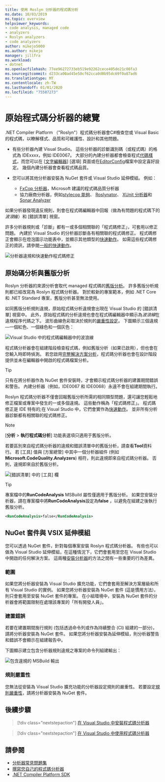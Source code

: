 ```yaml
---
title: 使用 Roslyn 分析器的程式碼分析
ms.date: 10/03/2019
ms.topic: overview
helpviewer_keywords:
- code analysis, managed code
- analyzers
- Roslyn analyzers
- code analyzers
author: mikejo5000
ms.author: mikejo
manager: jillfra
ms.workload:
- dotnet
ms.openlocfilehash: 77ee96272733eb519e92262cece405de21c06fa3
ms.sourcegitcommit: d233ca00ad45e50cf62cca0d0b95dc69f0a87ad6
ms.translationtype: MT
ms.contentlocale: zh-TW
ms.lasthandoff: 01/01/2020
ms.locfileid: "75587273"
---
```

# <a name="overview-of-source-code-analyzers"></a>原始程式碼分析器的總覽

.NET Compiler Platform （"Roslyn"）程式碼分析器會C#檢查您或 Visual Basic 的程式碼，以瞭解樣式、品質和可維護性、設計和其他問題。

- 有些分析器內建 Visual Studio。 這些分析器的診斷識別碼（或程式碼）的格式為 IDExxxx，例如 IDE0067。 大部分的內建分析器都會檢查程式[代碼樣式](../ide/code-styles-and-code-cleanup.md)，而您可以在 [[文字編輯器](../ide/code-styles-and-code-cleanup.md)] [選項] 頁面或在[EditorConfig](../ide/editorconfig-code-style-settings-reference.md)檔案中設定喜好設定。 幾個內建分析器會查看程式碼品質。

- 您可以將其他分析器安裝為 NuGet 套件或 Visual Studio 延伸模組。 例如：

  - [FxCop 分析器](../code-quality/install-fxcop-analyzers.md)，Microsoft 建議的程式碼品質分析器
  - 協力廠商分析器，例如[stylecop 能夠](https://www.nuget.org/packages/StyleCop.Analyzers/)、 [Roslynator](https://www.nuget.org/packages/Roslynator/)、 [XUnit 分析器](https://www.nuget.org/packages/xunit.analyzers/)和[Sonar Analyzer](https://www.nuget.org/packages/SonarAnalyzer.CSharp/)

如果分析器發現違反規則，則會在程式碼編輯器中回報（做為有問題的程式碼下的*波浪*線）和 [錯誤清單] 視窗。

許多分析器規則或「診斷」都有一或多個相關聯的「程式碼修正」，可套用以修正問題。 內建於 Visual Studio 的分析器診斷各有相關聯的程式碼修正。 程式碼修正會顯示在燈泡圖示功能表中，並顯示其他類型的[快速動作](../ide/quick-actions.md)。 如需這些程式碼修正的資訊，請參閱[一般的快速動作](../ide/common-quick-actions.md)。

![分析器違規和快速動作程式碼修正](../code-quality/media/built-in-analyzer-code-fix.png)

## <a name="source-code-analysis-versus-legacy-analysis"></a>原始碼分析與舊版分析

Roslyn 分析器的來源分析會取代 managed 程式碼的[舊版分析](../code-quality/code-analysis-for-managed-code-overview.md)。 許多舊版分析規則都已經改寫為 Roslyn 程式碼分析器。 對於較新的專案範本，例如 .NET Core 和 .NET Standard 專案，舊版分析甚至無法使用。

如同舊版分析規則違規，原始程式碼分析違規會出現在 Visual Studio 的 [錯誤清單] 視窗中。 此外，原始程式碼的分析違規也會在程式碼編輯器中顯示為*波浪線*在違規程序代碼之下。 波形曲線色彩取決於規則的[嚴重性設定](../code-quality/use-roslyn-analyzers.md#rule-severity)。 下圖顯示三個違規&mdash;一個紅色、一個綠色和一個灰色：

![Visual Studio 中的程式碼編輯器中的波浪線](media/diagnostics-severity-colors.png)

程式碼分析器會在組建階段檢查程式碼，例如舊版分析（如果已啟用），但也會在您輸入時即時偵測。 若您啟用[完整解決方案分析](../code-quality/how-to-enable-and-disable-full-solution-analysis-for-managed-code.md#toggle-full-solution-analysis)，程式碼分析器也會在設計階段提供並未在編輯器中開啟的程式碼檔案分析。

> [!TIP]
> 只有在將分析器作為 NuGet 套件安裝時，才會顯示程式碼分析器的建置期間錯誤和警告。 內建分析器（例如，IDE0067 和 IDE0068）永遠不會在組建期間執行。

Roslyn 程式碼分析器不僅會回報舊版分析所需的相同類型問題，還可讓您輕鬆地修正檔案或專案中發生的一或多個違規。 這些動作稱為「程式碼修正」。 程式碼修正是 IDE 特有的;在 Visual Studio 中，它們會實作為[快速動作](../ide/quick-actions.md)。 並非所有分析器診斷都有相關聯的程式碼修正。

> [!NOTE]
> [**分析** > **執行程式碼分析**] 功能表選項只適用于舊版分析。

若要區別來自程式碼分析器的違規和錯誤清單中的舊版分析，請查看**Tool**資料行。 若 [工具] 值與 [方案總管] 中其中一個分析器組件 (例如 **Microsoft.CodeQuality.Analyzers**) 相符，則此違規即來自程式碼分析器。 否則，違規即來自於舊版分析。

![[錯誤清單] 中的 [工具] 欄](media/code-analysis-tool-in-error-list.png)

> [!TIP]
> 專案檔中的**RunCodeAnalysis** MSBuild 屬性僅適用于舊版分析。 如果您安裝分析器，請在專案檔中將**RunCodeAnalysis**設定為**false** ，以避免在組建之後執行舊版分析。
>
> ```xml
> <RunCodeAnalysis>false</RunCodeAnalysis>
> ```

## <a name="nuget-package-versus-vsix-extension"></a>NuGet 套件與 VSIX 延伸模組

您可以透過 NuGet 套件，針對每個專案安裝 Roslyn 程式碼分析器。 有些也可以做為 Visual Studio 延伸模組，在這種情況下，它們會套用至您在 Visual Studio 中開啟的任何解決方案。 這兩種[安裝分析器](../code-quality/install-roslyn-analyzers.md)的方法之間有一些重要的行為差異。

### <a name="scope"></a>範圍

如果您將分析器安裝為 Visual Studio 擴充功能，它們會套用至解決方案層級和所有 Visual Studio 的實例。 如果您將分析器安裝為 NuGet 套件 (這是慣用方法)，則只會套用至安裝 NuGet 套件的專案。 在小組環境中，安裝為 NuGet 套件的分析器會將範圍限制在處理該專案的「所有開發人員」。

### <a name="build-errors"></a>建置錯誤

若要在建置期間施行規則 (包括透過命令列或作為持續整合 (CI) 組建的一部分)，請將分析器安裝為 NuGet 套件。 如果您將分析器安裝為延伸模組，則分析器警告和錯誤不會顯示在組建報告中。

下圖顯示建立包含分析器規則違規之專案的命令列組建輸出：

![包含違規的 MSBuild 輸出](media/command-line-build-analyzers.png)

### <a name="rule-severity"></a>規則嚴重性

您無法從安裝為 Visual Studio 擴充功能的分析器設定規則的嚴重性。 若要設定[規則嚴重性](../code-quality/use-roslyn-analyzers.md#rule-severity)，請將分析器安裝為 NuGet 套件。

## <a name="next-steps"></a>後續步驟

> [!div class="nextstepaction"]
> [在 Visual Studio 中安裝程式碼分析器](../code-quality/install-roslyn-analyzers.md)

> [!div class="nextstepaction"]
> [在 Visual Studio 中使用程式碼分析器](../code-quality/use-roslyn-analyzers.md)

## <a name="see-also"></a>請參閱

- [分析器常見問題集](analyzers-faq.md)
- [撰寫您自己的程式碼分析器](../extensibility/getting-started-with-roslyn-analyzers.md)
- [.NET Compiler Platform SDK](/dotnet/csharp/roslyn-sdk/)
